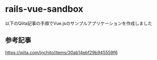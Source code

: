 # rails-vue-sandbox

以下のQiita記事の手順でVue.jsのサンプルアプリケーションを作成しました

## 参考記事
https://qiita.com/jnchito/items/30ab14ebf29b945559f6